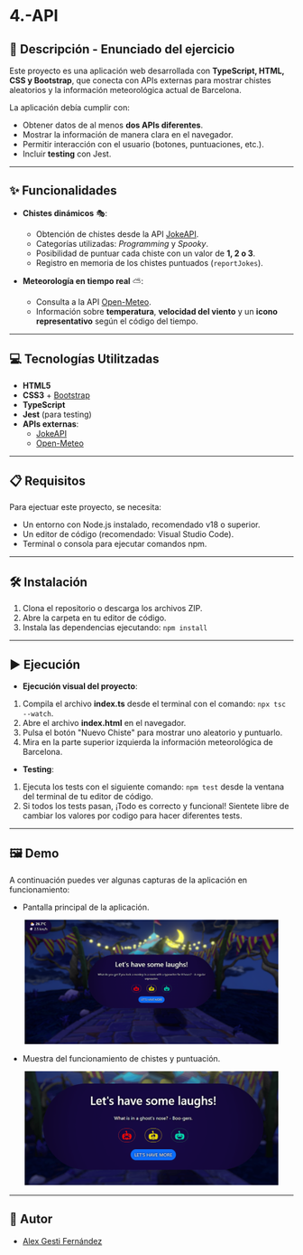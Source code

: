 # 4.-API

## 📄 Descripción - Enunciado del ejercicio

Este proyecto es una aplicación web desarrollada con **TypeScript, HTML, CSS y Bootstrap**, que conecta con APIs externas para mostrar chistes aleatorios y la información meteorológica actual de Barcelona.

La aplicación debía cumplir con:

- Obtener datos de al menos **dos APIs diferentes**.
- Mostrar la información de manera clara en el navegador.
- Permitir interacción con el usuario (botones, puntuaciones, etc.).
- Incluir **testing** con Jest.

---

## ✨ Funcionalidades

- **Chistes dinámicos** 🎭:

  - Obtención de chistes desde la API [JokeAPI](https://jokeapi.dev/).
  - Categorías utilizadas: _Programming_ y _Spooky_.
  - Posibilidad de puntuar cada chiste con un valor de **1, 2 o 3**.
  - Registro en memoria de los chistes puntuados (`reportJokes`).

- **Meteorología en tiempo real** ⛅:
  - Consulta a la API [Open-Meteo](https://open-meteo.com/).
  - Información sobre **temperatura**, **velocidad del viento** y un **icono representativo** según el código del tiempo.

---

## 💻 Tecnologías Utilitzadas

- **HTML5**
- **CSS3** + [Bootstrap](https://getbootstrap.com/)
- **TypeScript**
- **Jest** (para testing)
- **APIs externas**:
  - [JokeAPI](https://jokeapi.dev/)
  - [Open-Meteo](https://open-meteo.com/)

---

## 📋 Requisitos

Para ejectuar este proyecto, se necesita:

- Un entorno con Node.js instalado, recomendado v18 o superior.
- Un editor de código (recomendado: Visual Studio Code).
- Terminal o consola para ejecutar comandos npm.

---

## 🛠️ Instalación

1. Clona el repositorio o descarga los archivos ZIP.
2. Abre la carpeta en tu editor de código.
3. Instala las dependencias ejecutando: `npm install`

---

## ▶️ Ejecución

- **Ejecución visual del proyecto**:

1. Compila el archivo **index.ts** desde el terminal con el comando: `npx tsc --watch`.
2. Abre el archivo **index.html** en el navegador.
3. Pulsa el botón "Nuevo Chiste" para mostrar uno aleatorio y puntuarlo.
4. Mira en la parte superior izquierda la información meteorológica de Barcelona.

- **Testing**:

1. Ejecuta los tests con el siguiente comando: `npm test` desde la ventana del terminal de tu editor de código.
2. Si todos los tests pasan, ¡Todo es correcto y funcional! Sientete libre de cambiar los valores por codigo para hacer diferentes tests.

---

## 🖼️ Demo

A continuación puedes ver algunas capturas de la aplicación en funcionamiento:

- Pantalla principal de la aplicación.

<p align="center">
  <img src="./Img/readme/example_1.png" alt="Demo 1" width="450"/>
</p>

- Muestra del funcionamiento de chistes y puntuación.

<p align="center">
  <img src="./Img/readme/example_2.gif" alt="Demo 2" width="450"/>
</p>

---

## 👤 Autor

- [Alex Gesti Fernández](https://github.com/alexgesti)
